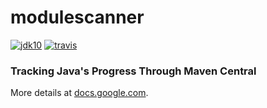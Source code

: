 # modulescanner

[![jdk10](https://img.shields.io/badge/jdk-10-blue.svg)](http://jdk.java.net/10/)
[![travis](https://travis-ci.com/sandermak/modulescanner.svg?branch=master)](https://travis-ci.com/sandermak/modulescanner)

### Tracking Java's Progress Through Maven Central

More details at [docs.google.com](https://docs.google.com/document/d/1rT9tWLdH0zPbQaZ6-eAJ5NKU6NI78ATcsXSWhLYhkw8).
